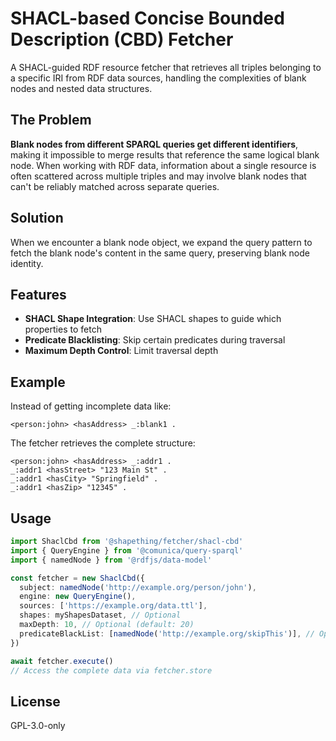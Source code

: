 # SHACL-based Concise Bounded Description (CBD) Fetcher

A SHACL-guided RDF resource fetcher that retrieves all triples belonging to a specific IRI from RDF data sources, handling the complexities of blank nodes and nested data structures.

## The Problem

**Blank nodes from different SPARQL queries get different identifiers**, making it impossible to merge results that reference the same logical blank node. When working with RDF data, information about
a single resource is often scattered across multiple triples and may involve blank nodes that can't be reliably matched across separate queries.

## Solution

When we encounter a blank node object, we expand the query pattern to fetch the blank node's content in the same query, preserving blank node identity.

## Features

- **SHACL Shape Integration**: Use SHACL shapes to guide which properties to fetch
- **Predicate Blacklisting**: Skip certain predicates during traversal
- **Maximum Depth Control**: Limit traversal depth

## Example

Instead of getting incomplete data like:

```turtle
<person:john> <hasAddress> _:blank1 .
```

The fetcher retrieves the complete structure:

```turtle
<person:john> <hasAddress> _:addr1 .
_:addr1 <hasStreet> "123 Main St" .
_:addr1 <hasCity> "Springfield" .
_:addr1 <hasZip> "12345" .
```

## Usage

```typescript
import ShaclCbd from '@shapething/fetcher/shacl-cbd'
import { QueryEngine } from '@comunica/query-sparql'
import { namedNode } from '@rdfjs/data-model'

const fetcher = new ShaclCbd({
  subject: namedNode('http://example.org/person/john'),
  engine: new QueryEngine(),
  sources: ['https://example.org/data.ttl'],
  shapes: myShapesDataset, // Optional
  maxDepth: 10, // Optional (default: 20)
  predicateBlackList: [namedNode('http://example.org/skipThis')], // Optional
})

await fetcher.execute()
// Access the complete data via fetcher.store
```

## License

GPL-3.0-only
